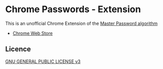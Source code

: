 # Chrome Passwords - Extension

This is an unofficial Chrome Extension of the [Master Password algorithm](http://masterpasswordapp.com/algorithm.html)

 * [Chrome Web Store](https://chrome.google.com/webstore/detail/chrome-passwords/injddhenpdfbccendcpjghdclnadepnp)

## Licence

[GNU GENERAL PUBLIC LICENSE v3](LICENCE)
